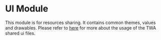 # UI Module

This module is for resources sharing. It contains common themes, values and drawables. Please refer to [here](https://github.com/cambridge-cares/TheWorldAvatar/tree/main/Apps/SharedFiles/ui) for more about the usage of the TWA shared ui files.